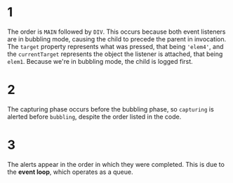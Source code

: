 # 1

The order is `MAIN` followed by `DIV`. This occurs because both event listeners are in bubbling mode, causing the child to precede the parent in invocation. The `target` property represents what was pressed, that being `'elem4'`, and the `currentTarget` represents the object the listener is attached, that being `elem1`. Because we're in bubbling mode, the child is logged first.

# 2

The capturing phase occurs before the bubbling phase, so `capturing` is alerted before `bubbling`, despite the order listed in the code.

# 3

The alerts appear in the order in which they were completed. This is due to the **event loop**, which operates as a queue.